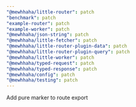 ```yaml
---
"@mewhhaha/little-router": patch
"benchmark": patch
"example-router": patch
"example-worker": patch
"@mewhhaha/json-string": patch
"@mewhhaha/little-fetcher": patch
"@mewhhaha/little-router-plugin-data": patch
"@mewhhaha/little-router-plugin-query": patch
"@mewhhaha/little-worker": patch
"@mewhhaha/typed-request": patch
"@mewhhaha/typed-response": patch
"@mewhhaha/config": patch
"@mewhhaha/testing": patch
---
```


Add pure marker to route export
